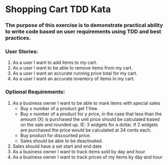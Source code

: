 # Shopping Cart TDD Kata

### The purpose of this exercise is to demonstrate practical ability to write code based on user requirements using TDD and best practices.

### User Stories:
1.	As a user I want to add items to my cart.
1. As a user I want to be able to remove items from my cart.
1.	As a user I want an accurate running price total for my cart.
1. As a user I want an accurate inventory of items in my cart.

### Optional Requirements:
1.  As a business owner I want to be able to mark items with special sales
    *  Buy x number of a product get 1 free.
    *  Buy x number of a product for y price, in the case that less than the amount (X) is purchased the unit price should be calculated based on the sale and rounded up.  IE: 3 widgets for a dollar.  If 2 widgets are purchased the price would be calculated at 34 cents each.
    *  Buy product for discounted price.
    *  Sales should be able to be deactivated.
2.	Sales should have a set start and end date
3.	As a business owner I want to track items sold by day and hour
4.	As a business owner I want to track prices of my items by day and hour
